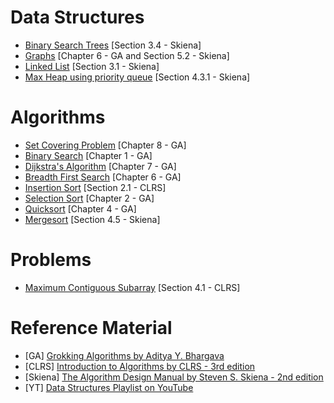 # Data Structures
- [Binary Search Trees](/DataStructures/binary_search_trees.cpp) [Section 3.4 - Skiena]
- [Graphs](/DataStructures/graphs.cpp) [Chapter 6 - GA and Section 5.2 - Skiena]
- [Linked List](/DataStructures/linked_list.cpp) [Section 3.1 - Skiena]
- [Max Heap using priority queue](/DataStructures/priority_queue.cpp) [Section 4.3.1 - Skiena]


# Algorithms
- [Set Covering Problem](/Algorithms/set_covering_problem.py) [Chapter 8 - GA]
- [Binary Search](/Algorithms/binary_search.py) [Chapter 1 - GA]
- [Dijkstra's Algorithm](/Algorithms/dijkstra_algorithm.py) [Chapter 7 - GA]
- [Breadth First Search](/Algorithms/breadth_first_search.py)
[Chapter 6 - GA]
- [Insertion Sort](/Algorithms/insertion_sort.cpp) [Section 2.1 - CLRS]
- [Selection Sort](/Algorithms/selection_sort.py) [Chapter 2 - GA]
- [Quicksort](/Algorithms/quicksort.py) [Chapter 4 - GA]
- [Mergesort](/Algorithms/merge_sort.cpp) [Section 4.5 - Skiena]

# Problems
- [Maximum Contiguous Subarray](/Algorithms/maximum_subarray.py) [Section 4.1 - CLRS]

# Reference Material
- [GA] [Grokking Algorithms by Aditya Y. Bhargava](https://www.manning.com/books/grokking-algorithms)
- [CLRS] [Introduction to Algorithms by CLRS - 3rd edition](https://g.co/kgs/9FzkPV)
- [Skiena] [The Algorithm Design Manual by Steven S. Skiena - 2nd edition](https://g.co/kgs/7YhtuZ)
- [YT] [Data Structures Playlist on YouTube](https://www.youtube.com/playlist?list=PLDV1Zeh2NRsB6SWUrDFW2RmDotAfPbeHu)